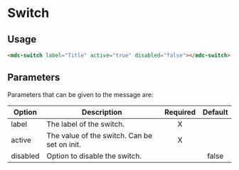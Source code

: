 # Switch

## Usage
```html
<mdc-switch label="Title" active="true" disabled="false"></mdc-switch>
```

## Parameters
Parameters that can be given to the message are:

| Option | Description | Required | Default |
|--|--|:--:|:--:|
| label		| The label of the switch.	|	X	| |
| active			|	The value of the switch. Can be set on init. |	X	|	|
| disabled | Option to disable the switch.	| |	false |
